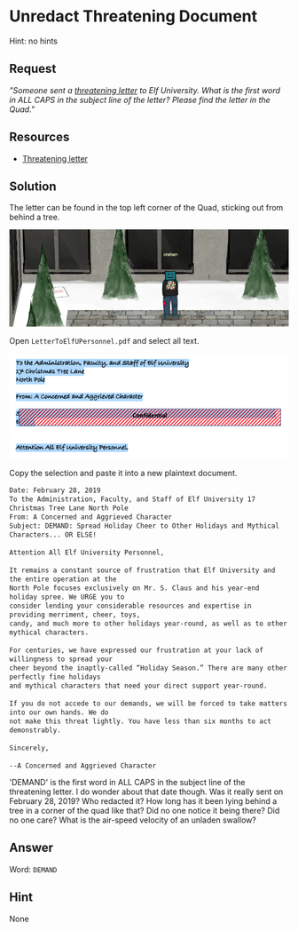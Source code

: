 # Unredact Threatening Document
Hint: no hints

## Request
*"Someone sent a [threatening letter](https://downloads.elfu.org/LetterToElfUPersonnel.pdf) to Elf University. What is the first word in ALL CAPS in the subject line of the letter? Please find the letter in the Quad."*

## Resources
- [Threatening letter](https://downloads.elfu.org/LetterToElfUPersonnel.pdf)

## Solution
The letter can be found in the top left corner of the Quad, sticking out from behind a tree.

![Threatening Letter](../img/challenges/c2/c2_1.png)

Open `LetterToElfUPersonnel.pdf` and select all text.

![Select All Text](../img/challenges/c2/c2_2.png)

Copy the selection and paste it into a new plaintext document.

```text
Date: February 28, 2019
To the Administration, Faculty, and Staff of Elf University 17 Christmas Tree Lane North Pole
From: A Concerned and Aggrieved Character
Subject: DEMAND: Spread Holiday Cheer to Other Holidays and Mythical Characters... OR ELSE!

Attention All Elf University Personnel,

It remains a constant source of frustration that Elf University and the entire operation at the 
North Pole focuses exclusively on Mr. S. Claus and his year-end holiday spree. We URGE you to 
consider lending your considerable resources and expertise in providing merriment, cheer, toys,
candy, and much more to other holidays year-round, as well as to other mythical characters.

For centuries, we have expressed our frustration at your lack of willingness to spread your
cheer beyond the inaptly-called “Holiday Season.” There are many other perfectly fine holidays
and mythical characters that need your direct support year-round.

If you do not accede to our demands, we will be forced to take matters into our own hands. We do
not make this threat lightly. You have less than six months to act demonstrably.

Sincerely,

--A Concerned and Aggrieved Character
```

'DEMAND' is the first word in ALL CAPS in the subject line of the threatening letter. I do wonder about that date though. Was it really sent on February 28, 2019? Who redacted it? How long has it been lying behind a tree in a corner of the quad like that? Did no one notice it being there? Did no one care? What is the air-speed velocity of an unladen swallow?

## Answer
Word: `DEMAND`

## Hint
None
